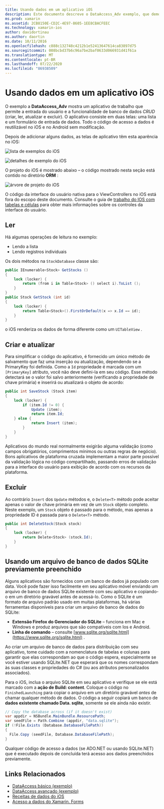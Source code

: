 ```yaml
---
title: Usando dados em um aplicativo iOS
description: Este documento descreve o DataAccess_Adv exemplo, que demonstra como coletar entrada de usuário e executar operações de banco de dados CRUD (criar, ler, atualizar e excluir) em um aplicativo Xamarin. iOS.
ms.prod: xamarin
ms.assetid: 2CB8150E-CD2C-4E97-8605-1EE8CBACFEEC
ms.technology: xamarin-ios
author: davidortinau
ms.author: daortin
ms.date: 10/11/2016
ms.openlocfilehash: c888c132748c4212b1e52413647614ca83897d75
ms.sourcegitcommit: 008bcbd37b6c96a7be2baf0633d066931d41f61a
ms.translationtype: MT
ms.contentlocale: pt-BR
ms.lasthandoff: 07/22/2020
ms.locfileid: "86938509"
---
```

# <a name="using-data-in-an-ios-app"></a>Usando dados em um aplicativo iOS

O exemplo a **DataAccess_Adv** mostra um aplicativo de trabalho que permite a entrada do usuário e a funcionalidade de banco de dados *CRUD* (criar, ler, atualizar e excluir). O aplicativo consiste em duas telas: uma lista e um formulário de entrada de dados. Todo o código de acesso a dados é reutilizável no iOS e no Android sem modificação.

Depois de adicionar alguns dados, as telas de aplicativo têm esta aparência no iOS:

 ![lista de exemplos do iOS](using-data-in-an-app-images/image9.png)

 ![detalhes de exemplo do iOS](using-data-in-an-app-images/image10.png)

O projeto do iOS é mostrado abaixo – o código mostrado nesta seção está contido no diretório **ORM** :

 ![árvore de projeto do iOS](using-data-in-an-app-images/image13.png)

O código da interface do usuário nativa para o ViewControllers no iOS está fora do escopo deste documento.
Consulte o guia de [trabalho do IOS com tabelas e células](~/ios/user-interface/controls/tables/index.md) para obter mais informações sobre os controles da interface do usuário.

## <a name="read"></a>Ler

Há algumas operações de leitura no exemplo:

- Lendo a lista
- Lendo registros individuais

Os dois métodos na `StockDatabase` classe são:

```csharp
public IEnumerable<Stock> GetStocks ()
{
    lock (locker) {
        return (from i in Table<Stock> () select i).ToList ();
    }
}
public Stock GetStock (int id)
{
    lock (locker) {
        return Table<Stock>().FirstOrDefault(x => x.Id == id);
    }
}
```

o iOS renderiza os dados de forma diferente como um `UITableView` .

## <a name="create-and-update"></a>Criar e atualizar

Para simplificar o código do aplicativo, é fornecido um único método de salvamento que faz uma inserção ou atualização, dependendo se a PrimaryKey foi definida. Como a `Id` propriedade é marcada com um `[PrimaryKey]` atributo, você não deve defini-la em seu código.
Esse método detectará se o valor foi salvo anteriormente (verificando a propriedade de chave primária) e inserirá ou atualizará o objeto de acordo:

```csharp
public int SaveStock (Stock item)
{
    lock (locker) {
        if (item.Id != 0) {
            Update (item);
            return item.Id;
    } else {
            return Insert (item);
        }
    }
}
```

Aplicativos do mundo real normalmente exigirão alguma validação (como campos obrigatórios, comprimentos mínimos ou outras regras de negócio).
Bons aplicativos de plataforma cruzada implementam a maior parte possível da validação lógica no código compartilhado, passando erros de validação para a interface do usuário para exibição de acordo com os recursos da plataforma.

## <a name="delete"></a>Excluir

Ao contrário `Insert` dos `Update` métodos e, o `Delete<T>` método pode aceitar apenas o valor de chave primária em vez de um `Stock` objeto completo.
Neste exemplo, um `Stock` objeto é passado para o método, mas apenas a propriedade ID é passada para o `Delete<T>` método.

```csharp
public int DeleteStock(Stock stock)
{
    lock (locker) {
        return Delete<Stock> (stock.Id);
    }
}
```

## <a name="using-a-pre-populated-sqlite-database-file"></a>Usando um arquivo de banco de dados SQLite previamente preenchido

Alguns aplicativos são fornecidos com um banco de dados já populado com data.
Você pode fazer isso facilmente em seu aplicativo móvel enviando um arquivo de banco de dados SQLite existente com seu aplicativo e copiando-o em um diretório gravável antes de acessá-lo. Como o SQLite é um formato de arquivo padrão usado em muitas plataformas, há várias ferramentas disponíveis para criar um arquivo de banco de dados do SQLite:

- **Extensão Firefox do Gerenciador do SQLite** – funciona em Mac e Windows e produz arquivos que são compatíveis com Ios e Android.
- **Linha de comando** – consulte [www.sqlite.org/sqlite.html](https://www.sqlite.org/sqlite.html) .

Ao criar um arquivo de banco de dados para distribuição com seu aplicativo, tome cuidado com a nomenclatura de tabelas e colunas para garantir que elas correspondam ao que o código espera, especialmente se você estiver usando SQLite.NET que esperará que os nomes correspondam às suas classes e propriedades do C# (ou aos atributos personalizados associados).

Para o iOS, inclua o arquivo SQLite em seu aplicativo e verifique se ele está marcado com a **ação de Build: content**. Coloque o código no `FinishedLaunching` para copiar o arquivo em um diretório gravável *antes* de chamar qualquer método de dados. O código a seguir copiará um banco de **dados existente chamado Data. sqlite**, somente se ele ainda não existir.

```csharp
// Copy the database across (if it doesn't exist)
var appdir = NSBundle.MainBundle.ResourcePath;
var seedFile = Path.Combine (appdir, "data.sqlite");
if (!File.Exists (Database.DatabaseFilePath))
{
  File.Copy (seedFile, Database.DatabaseFilePath);
}
```

Qualquer código de acesso a dados (se ADO.NET ou usando SQLite.NET) que é executado depois de concluída terá acesso aos dados preenchidos previamente.

## <a name="related-links"></a>Links Relacionados

- [DataAccess básico (exemplo)](https://github.com/xamarin/mobile-samples/tree/master/DataAccess/Basic)
- [DataAccess avançado (exemplo)](https://github.com/xamarin/mobile-samples/tree/master/DataAccess/Advanced)
- [Receitas de dados do iOS](https://github.com/xamarin/recipes/tree/master/Recipes/ios/data/sqlite)
- [Acesso a dados do Xamarin. Forms](~/xamarin-forms/data-cloud/data/databases.md)
